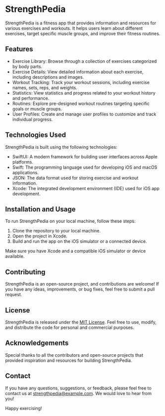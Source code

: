 # StrengthPedia

StrengthPedia is a fitness app that provides information and resources for various exercises and workouts. It helps users learn about different exercises, target specific muscle groups, and improve their fitness routines.

## Features

- Exercise Library: Browse through a collection of exercises categorized by body parts.
- Exercise Details: View detailed information about each exercise, including descriptions and images.
- Workout Tracking: Track your workout sessions, including exercise names, sets, reps, and weights.
- Statistics: View statistics and progress related to your workout history and performance.
- Routines: Explore pre-designed workout routines targeting specific goals or muscle groups.
- User Profiles: Create and manage user profiles to customize and track individual progress.

## Technologies Used

StrengthPedia is built using the following technologies:

- SwiftUI: A modern framework for building user interfaces across Apple platforms.
- Swift: The programming language used for developing iOS and macOS applications.
- JSON: The data format used for storing exercise and workout information.
- Xcode: The integrated development environment (IDE) used for iOS app development.

## Installation and Usage

To run StrengthPedia on your local machine, follow these steps:

1. Clone the repository to your local machine.
2. Open the project in Xcode.
3. Build and run the app on the iOS simulator or a connected device.

Make sure you have Xcode and a compatible iOS simulator or device available.

## Contributing

StrengthPedia is an open-source project, and contributions are welcome! If you have any ideas, improvements, or bug fixes, feel free to submit a pull request.

## License

StrengthPedia is released under the [MIT License](LICENSE). Feel free to use, modify, and distribute the code for personal and commercial purposes.

## Acknowledgements

Special thanks to all the contributors and open-source projects that provided inspiration and resources for building StrengthPedia.

## Contact

If you have any questions, suggestions, or feedback, please feel free to contact us at strengthpedia@example.com. We would love to hear from you!

Happy exercising!
